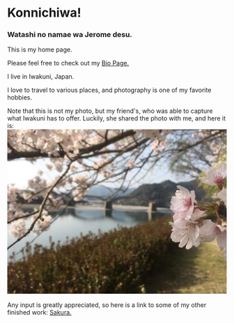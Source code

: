 # Konnichiwa!

### Watashi no namae wa Jerome desu.

This is my home page.

Please feel free to check out my [Bio Page.](https://vnonymous.github.io/bio)

I live in Iwakuni, Japan.

I love to travel to various places, and photography is one of my favorite hobbies.

Note that this is not my photo, but my friend's, who was able to capture what Iwakuni has to offer. Luckily, she shared the photo with me, and here it is: ![RT.](Sakura.jpg)


Any input is greatly appreciated, so here is a link to some of my other finished work: [Sakura.](https://vsco.co/jaeosama/images/1)
